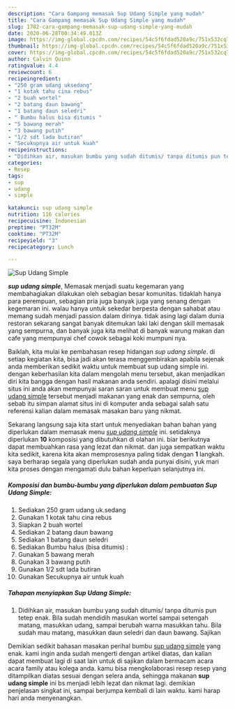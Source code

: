 ```yaml
---
description: "Cara Gampang memasak Sup Udang Simple yang mudah"
title: "Cara Gampang memasak Sup Udang Simple yang mudah"
slug: 1782-cara-gampang-memasak-sup-udang-simple-yang-mudah
date: 2020-06-28T00:34:49.013Z
image: https://img-global.cpcdn.com/recipes/54c5f6fdad520a9c/751x532cq70/sup-udang-simple-foto-resep-utama.jpg
thumbnail: https://img-global.cpcdn.com/recipes/54c5f6fdad520a9c/751x532cq70/sup-udang-simple-foto-resep-utama.jpg
cover: https://img-global.cpcdn.com/recipes/54c5f6fdad520a9c/751x532cq70/sup-udang-simple-foto-resep-utama.jpg
author: Calvin Quinn
ratingvalue: 4.4
reviewcount: 6
recipeingredient:
- "250 gram udang uksedang"
- "1 kotak tahu cina rebus"
- "2 buah wortel"
- "2 batang daun bawang"
- "1 batang daun seledri"
- " Bumbu halus bisa ditumis "
- "5 bawang merah"
- "3 bawang putih"
- "1/2 sdt lada butiran"
- "Secukupnya air untuk kuah"
recipeinstructions:
- "Didihkan air, masukan bumbu yang sudah ditumis/ tanpa ditumis pun tetep enak. Bila sudah mendidih masukan wortel sampai setengah matang, masukkan udang, sampai berubah warna masukkan tahu. Bila sudah mau matang, masukkan daun seledri dan daun bawang. Sajikan"
categories:
- Resep
tags:
- sup
- udang
- simple

katakunci: sup udang simple 
nutrition: 116 calories
recipecuisine: Indonesian
preptime: "PT32M"
cooktime: "PT32M"
recipeyield: "3"
recipecategory: Lunch

---
```



![Sup Udang Simple](https://img-global.cpcdn.com/recipes/54c5f6fdad520a9c/751x532cq70/sup-udang-simple-foto-resep-utama.jpg)

<b><i>sup udang simple</i></b>, Memasak menjadi suatu kegemaran yang membahagiakan dilakukan oleh sebagian besar komunitas. tidaklah hanya para perempuan, sebagian pria juga banyak juga yang senang dengan kegemaran ini. walau hanya untuk sekedar berpesta dengan sahabat atau memang sudah menjadi passion dalam dirinya. tidak asing lagi dalam dunia restoran sekarang sangat banyak ditemukan laki laki dengan skill memasak yang sempurna, dan banyak juga kita melihat di banyak warung makan dan cafe yang mempunyai chef cowok sebagai koki mumpuni nya.



Baiklah, kita mulai ke pembahasan resep hidangan <i>sup udang simple</i>. di setiap kegiatan kita, bisa jadi akan terasa menggembirakan apabila sejenak anda memberikan sedikit waktu untuk membuat sup udang simple ini. dengan keberhasilan kita dalam mengolah menu tersebut, akan menjadikan diri kita bangga dengan hasil makanan anda sendiri. apalagi disini melalui situs ini anda akan mempunyai saran saran untuk membuat menu <u>sup udang simple</u> tersebut menjadi makanan yang enak dan sempurna, oleh sebab itu simpan alamat situs ini di komputer anda sebagai salah satu referensi kalian dalam memasak masakan baru yang nikmat.


Sekarang langsung saja kita start untuk menyediakan bahan bahan yang diperlukan dalam memasak menu <u><i>sup udang simple</i></u> ini. setidaknya diperlukan <b>10</b> komposisi yang dibutuhkan di olahan ini. biar berikutnya dapat membuahkan rasa yang lezat dan nikmat. dan juga sempatkan waktu kita sedikit, karena kita akan memprosesnya paling tidak dengan <b>1</b> langkah. saya berharap segala yang diperlukan sudah anda punyai disini, yuk mari kita proses dengan mengamati dulu bahan keperluan selanjutnya ini.

<!--inarticleads1-->

##### Komposisi dan bumbu-bumbu yang diperlukan dalam pembuatan Sup Udang Simple:

1. Sediakan 250 gram udang uk.sedang
1. Gunakan 1 kotak tahu cina rebus
1. Siapkan 2 buah wortel
1. Sediakan 2 batang daun bawang
1. Sediakan 1 batang daun seledri
1. Sediakan  Bumbu halus (bisa ditumis) :
1. Gunakan 5 bawang merah
1. Gunakan 3 bawang putih
1. Gunakan 1/2 sdt lada butiran
1. Gunakan Secukupnya air untuk kuah




<!--inarticleads2-->

##### Tahapan menyiapkan Sup Udang Simple:

1. Didihkan air, masukan bumbu yang sudah ditumis/ tanpa ditumis pun tetep enak. Bila sudah mendidih masukan wortel sampai setengah matang, masukkan udang, sampai berubah warna masukkan tahu. Bila sudah mau matang, masukkan daun seledri dan daun bawang. Sajikan




Demikian sedikit bahasan masakan perihal bumbu <u>sup udang simple</u> yang enak. kami ingin anda sudah mengerti dengan artikel diatas, dan kalian dapat membuat lagi di saat lain untuk di sajikan dalam bermacam acara acara family atau kolega anda. kamu bisa mengkolaborasi resep resep yang ditampilkan diatas sesuai dengan selera anda, sehingga makanan <b>sup udang simple</b> ini bs menjadi lebih lezat dan nikmat lagi. demikian penjelasan singkat ini, sampai berjumpa kembali di lain waktu. kami harap hari anda menyenangkan.
